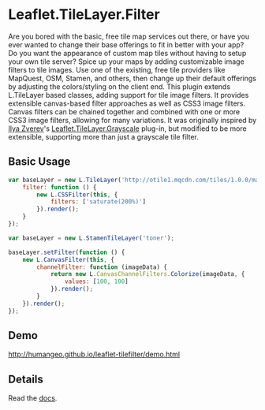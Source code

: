 # Leaflet.TileLayer.Filter

Are you bored with the basic, free tile map services out there, or have you ever wanted to change their base offerings to fit in better with your app?  
Do you want the appearance of custom map tiles without having to setup your own tile server?  Spice up your maps by adding customizable image filters to tile images.  Use one of the existing, free tile providers like MapQuest, OSM, Stamen, and others, then change up their default offerings by adjusting the colors/styling on the client end.
This plugin extends L.TileLayer based classes, adding support for tile image filters.  It provides extensible canvas-based filter approaches as well as CSS3 image filters.  Canvas filters can be chained together and combined with one or more CSS3 image filters, allowing for many variations.
It was originally inspired by [Ilya Zverev](https://github.com/Zverik)'s [Leaflet.TileLayer.Grayscale](https://github.com/Zverik/leaflet-grayscale/) plug-in, but modified to be more extensible, supporting more than just a grayscale tile filter.

## Basic Usage

```javascript
var baseLayer = new L.TileLayer('http://otile1.mqcdn.com/tiles/1.0.0/map/{z}/{x}/{y}.jpg', {
	filter: function () {
		new L.CSSFilter(this, {
			filters: ['saturate(200%)']
		}).render();
	}
});

var baseLayer = new L.StamenTileLayer('toner');

baseLayer.setFilter(function () {
	new L.CanvasFilter(this, {
		channelFilter: function (imageData) {
			return new L.CanvasChannelFilters.Colorize(imageData, {
				values: [100, 100]
			}).render();
		}
	}).render();
});
```

## Demo

http://humangeo.github.io/leaflet-tilefilter/demo.html

## Details

Read the [docs](https://github.com/humangeo/leaflet-tilefilter/wiki).
